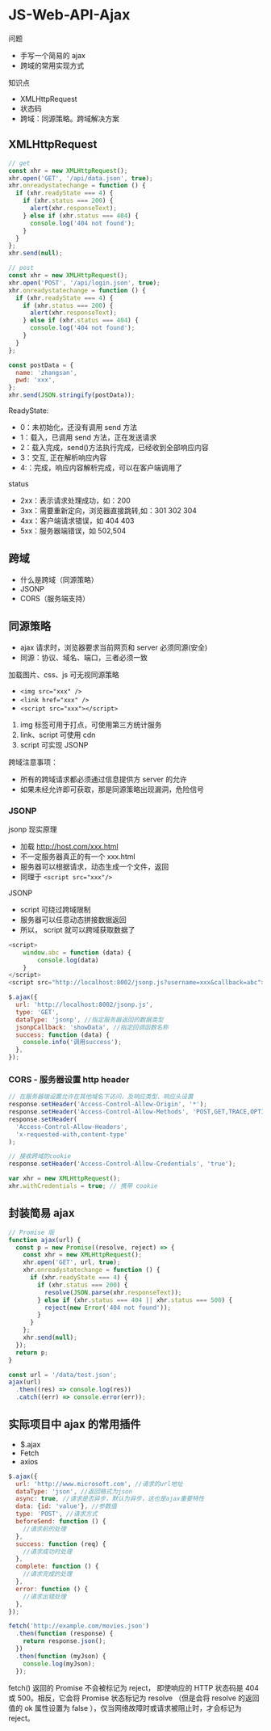 # JS-Web-API-Ajax

问题

- 手写一个简易的 ajax
- 跨域的常用实现方式

知识点

- XMLHttpRequest
- 状态码
- 跨域：同源策略。跨域解决方案

## XMLHttpRequest

```js
// get
const xhr = new XMLHttpRequest();
xhr.open('GET', '/api/data.json', true);
xhr.onreadystatechange = function () {
  if (xhr.readyState === 4) {
    if (xhr.status === 200) {
      alert(xhr.responseText);
    } else if (xhr.status === 404) {
      console.log('404 not found');
    }
  }
};
xhr.send(null);
```

```js
// post
const xhr = new XMLHttpRequest();
xhr.open('POST', '/api/login.json', true);
xhr.onreadystatechange = function () {
  if (xhr.readyState === 4) {
    if (xhr.status === 200) {
      alert(xhr.responseText);
    } else if (xhr.status === 404) {
      console.log('404 not found');
    }
  }
};

const postData = {
  name: 'zhangsan',
  pwd: 'xxx',
};
xhr.send(JSON.stringify(postData));
```

ReadyState:

- 0：未初始化，还没有调用 send 方法
- 1：载入，已调用 send 方法，正在发送请求
- 2：载入完成，send()方法执行完成，已经收到全部响应内容
- 3：交互, 正在解析响应内容
- 4:：完成，响应内容解析完成，可以在客户端调用了

status

- 2xx：表示请求处理成功，如：200
- 3xx：需要重新定向，浏览器直接跳转,如：301 302 304
- 4xx：客户端请求错误，如 404 403
- 5xx：服务器端错误，如 502,504

## 跨域

- 什么是跨域（同源策略）
- JSONP
- CORS（服务端支持）

## 同源策略

- ajax 请求时，浏览器要求当前网页和 server 必须同源(安全)
- 同源：协议、域名、端口，三者必须一致

加载图片、css、js 可无视同源策略

- `<img src="xxx" />`
- `<link href="xxx" />`
- `<script src="xxx"></script>`

1. img 标签可用于打点，可使用第三方统计服务
2. link、script 可使用 cdn
3. script 可实现 JSONP

跨域注意事项：

- 所有的跨域请求都必须通过信息提供方 server 的允许
- 如果未经允许即可获取，那是同源策略出现漏洞，危险信号

### JSONP

jsonp 现实原理

- 加载 http://host.com/xxx.html
- 不一定服务器真正的有一个 xxx.html
- 服务器可以根据请求，动态生成一个文件，返回
- 同理于 `<script src="xxx"/>`

JSONP

- script 可绕过跨域限制
- 服务器可以任意动态拼接数据返回
- 所以， script 就可以跨域获取数据了

```js
<script>
    window.abc = function (data) {
        console.log(data)
    }
</script>
<script src="http://localhost:8002/jsonp.js?username=xxx&callback=abc"></script>
```

```js
$.ajax({
  url: 'http://localhost:8002/jsonp.js',
  type: 'GET',
  dataType: 'jsonp', //指定服务器返回的数据类型
  jsonpCallback: 'showData', //指定回调函数名称
  success: function (data) {
    console.info('调用success');
  },
});
```

### CORS - 服务器设置 http header

```js
// 在服务器端设置允许在其他域名下访问，及响应类型、响应头设置
response.setHeader('Access-Control-Allow-Origin', '*');
response.setHeader('Access-Control-Allow-Methods', 'POST,GET,TRACE,OPTIONS');
response.setHeader(
  'Access-Control-Allow-Headers',
  'x-requested-with,content-type'
);

// 接收跨域的cookie
response.setHeader('Access-Control-Allow-Credentials', 'true');
```

```js
var xhr = new XMLHttpRequest();
xhr.withCredentials = true; // 携带 cookie
```

## 封装简易 ajax

```js
// Promise 版
function ajax(url) {
  const p = new Promise((resolve, reject) => {
    const xhr = new XMLHttpRequest();
    xhr.open('GET', url, true);
    xhr.onreadystatechange = function () {
      if (xhr.readyState === 4) {
        if (xhr.status === 200) {
          resolve(JSON.parse(xhr.responseText));
        } else if (xhr.status === 404 || xhr.status === 500) {
          reject(new Error('404 not found'));
        }
      }
    };
    xhr.send(null);
  });
  return p;
}

const url = '/data/test.json';
ajax(url)
  .then((res) => console.log(res))
  .catch((err) => console.error(err));
```

## 实际项目中 ajax 的常用插件

- $.ajax
- Fetch
- axios

```js
$.ajax({
  url: 'http://www.microsoft.com', //请求的url地址
  dataType: 'json', //返回格式为json
  async: true, //请求是否异步，默认为异步，这也是ajax重要特性
  data: {id: 'value'}, //参数值
  type: 'POST', //请求方式
  beforeSend: function () {
    //请求前的处理
  },
  success: function (req) {
    //请求成功时处理
  },
  complete: function () {
    //请求完成的处理
  },
  error: function () {
    //请求出错处理
  },
});
```

```js
fetch('http://example.com/movies.json')
  .then(function (response) {
    return response.json();
  })
  .then(function (myJson) {
    console.log(myJson);
  });
```

fetch() 返回的 Promise 不会被标记为 reject， 即使响应的 HTTP 状态码是 404 或 500。相反，它会将 Promise 状态标记为 resolve （但是会将 resolve 的返回值的 ok 属性设置为 false ），仅当网络故障时或请求被阻止时，才会标记为 reject。
